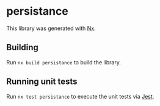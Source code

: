 # persistance

This library was generated with [Nx](https://nx.dev).

## Building

Run `nx build persistance` to build the library.

## Running unit tests

Run `nx test persistance` to execute the unit tests via [Jest](https://jestjs.io).
